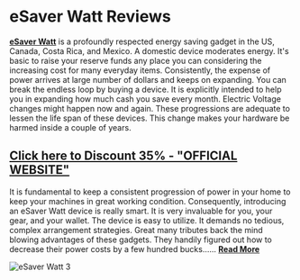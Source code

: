 # eSaver Watt Reviews

**[eSaver Watt](https://watch.liberty.edu/playlist/dedicated/1_gf6y49rk/1_27gcvo9c)** is a profoundly respected energy saving gadget in the US, Canada, Costa Rica, and Mexico. A domestic device moderates energy. It's basic to raise your reserve funds any place you can considering the increasing cost for many everyday items. Consistently, the expense of power arrives at large number of dollars and keeps on expanding. You can break the endless loop by buying a device. It is explicitly intended to help you in expanding how much cash you save every month. Electric Voltage changes might happen now and again. These progressions are adequate to lessen the life span of these devices. This change makes your hardware be harmed inside a couple of years.

## [Click here to Discount 35% - "OFFICIAL WEBSITE"](https://healthtrac.xyz/esaver-watt-vcu/)

It is fundamental to keep a consistent progression of power in your home to keep your machines in great working condition. Consequently, introducing an eSaver Watt device is really smart. It is very invaluable for you, your gear, and your wallet. The device is easy to utilize. It demands no tedious, complex arrangement strategies. Great many tributes back the mind blowing advantages of these gadgets. They handily figured out how to decrease their power costs by a few hundred bucks...... **[Read More](https://healthtrac.xyz/esaver-watt-vcu/)**

![eSaver Watt 3](https://github.com/user-attachments/assets/3e79088f-16b1-4ee7-aec6-5fa018f4c6a2)
